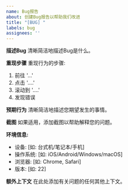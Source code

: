 ```yaml
---
name: Bug报告
about: 创建Bug报告以帮助我们改进
title: "[BUG] "
labels: bug
assignees: ''
---
```


**描述Bug**
清晰简洁地描述Bug是什么。

**重现步骤**
重现行为的步骤:
1. 前往 '...'
2. 点击 '....'
3. 滚动到 '....'
4. 发现错误

**预期行为**
清晰简洁地描述您期望发生的事情。

**截图**
如果适用，添加截图以帮助解释您的问题。

**环境信息:**
 - 设备: [如: 台式机/笔记本/手机]
 - 操作系统: [如: iOS/Android/Windows/macOS]
 - 浏览器: [如: Chrome, Safari]
 - 版本: [如: 22]

**额外上下文**
在此处添加有关问题的任何其他上下文。 